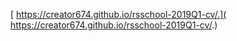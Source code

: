  [ https://creator674.github.io/rsschool-2019Q1-cv/.]( https://creator674.github.io/rsschool-2019Q1-cv/.)
 

